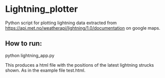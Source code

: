# Lightning_plotter
Python script for plotting lightning data extracted from https://api.met.no/weatherapi/lightning/1.0/documentation 
on google maps.

## How to run:
python lightning_app.py

This produces a html file with the positions of the latest lightning strucks shown. As in the example file test.html.
